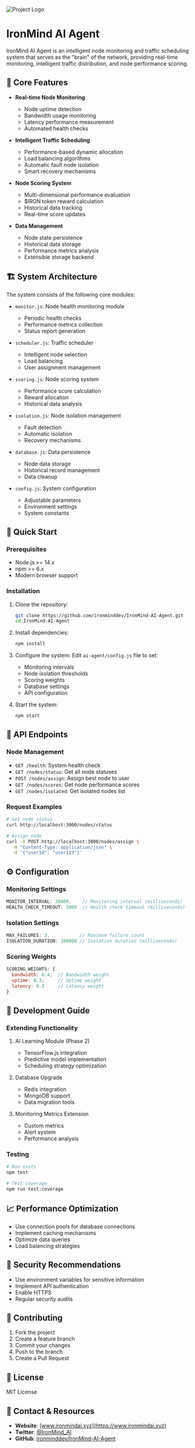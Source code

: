 ![Project Logo](../logo.png)

# IronMind AI Agent

IronMind AI Agent is an intelligent node monitoring and traffic scheduling system that serves as the "brain" of the network, providing real-time monitoring, intelligent traffic distribution, and node performance scoring.

## 🌟 Core Features

- **Real-time Node Monitoring**
  - Node uptime detection
  - Bandwidth usage monitoring
  - Latency performance measurement
  - Automated health checks

- **Intelligent Traffic Scheduling**
  - Performance-based dynamic allocation
  - Load balancing algorithms
  - Automatic fault node isolation
  - Smart recovery mechanisms

- **Node Scoring System**
  - Multi-dimensional performance evaluation
  - $IRON token reward calculation
  - Historical data tracking
  - Real-time score updates

- **Data Management**
  - Node state persistence
  - Historical data storage
  - Performance metrics analysis
  - Extensible storage backend

## 🏗️ System Architecture

The system consists of the following core modules:

- `monitor.js`: Node health monitoring module
  - Periodic health checks
  - Performance metrics collection
  - Status report generation

- `scheduler.js`: Traffic scheduler
  - Intelligent node selection
  - Load balancing
  - User assignment management

- `scoring.js`: Node scoring system
  - Performance score calculation
  - Reward allocation
  - Historical data analysis

- `isolation.js`: Node isolation management
  - Fault detection
  - Automatic isolation
  - Recovery mechanisms

- `database.js`: Data persistence
  - Node data storage
  - Historical record management
  - Data cleanup

- `config.js`: System configuration
  - Adjustable parameters
  - Environment settings
  - System constants

## 🚀 Quick Start

### Prerequisites
  - Node.js >= 14.x
  - npm >= 6.x
  - Modern browser support

### Installation
1. Clone the repository:
   ```bash
   git clone https://github.com/ironminddev/IronMind-AI-Agent.git
   cd IronMind-AI-Agent
   ```

2. Install dependencies:
   ```bash
   npm install
   ```

3. Configure the system:
   Edit `ai-agent/config.js` file to set:
   - Monitoring intervals
   - Node isolation thresholds
   - Scoring weights
   - Database settings
   - API configuration

4. Start the system:
   ```bash
   npm start
   ```

## 📡 API Endpoints

### Node Management
- `GET /health`: System health check
- `GET /nodes/status`: Get all node statuses
- `POST /nodes/assign`: Assign best node to user
- `GET /nodes/scores`: Get node performance scores
- `GET /nodes/isolated`: Get isolated nodes list

### Request Examples
```bash
# Get node status
curl http://localhost:3000/nodes/status

# Assign node
curl -X POST http://localhost:3000/nodes/assign \
  -H "Content-Type: application/json" \
  -d '{"userId": "user123"}'
```

## ⚙️ Configuration

### Monitoring Settings
```javascript
MONITOR_INTERVAL: 30000,    // Monitoring interval (milliseconds)
HEALTH_CHECK_TIMEOUT: 5000  // Health check timeout (milliseconds)
```

### Isolation Settings
```javascript
MAX_FAILURES: 3,           // Maximum failure count
ISOLATION_DURATION: 300000 // Isolation duration (milliseconds)
```

### Scoring Weights
```javascript
SCORING_WEIGHTS: {
  bandwidth: 0.4,  // Bandwidth weight
  uptime: 0.3,     // Uptime weight
  latency: 0.3     // Latency weight
}
```

## 🔧 Development Guide

### Extending Functionality
1. AI Learning Module (Phase 2)
   - TensorFlow.js integration
   - Predictive model implementation
   - Scheduling strategy optimization

2. Database Upgrade
   - Redis integration
   - MongoDB support
   - Data migration tools

3. Monitoring Metrics Extension
   - Custom metrics
   - Alert system
   - Performance analysis

### Testing
```bash
# Run tests
npm test

# Test coverage
npm run test:coverage
```

## 📈 Performance Optimization

- Use connection pools for database connections
- Implement caching mechanisms
- Optimize data queries
- Load balancing strategies

## 🔐 Security Recommendations

- Use environment variables for sensitive information
- Implement API authentication
- Enable HTTPS
- Regular security audits

## 📝 Contributing

1. Fork the project
2. Create a feature branch
3. Commit your changes
4. Push to the branch
5. Create a Pull Request

## 📄 License

MIT License

## 🤝 Contact & Resources

- **Website**: [www.ironmindai.xyz](https://www.ironmindai.xyz)
- **Twitter**: [@IronMind_AI](https://twitter.com/IronMind_AI)
- **GitHub**: [ironminddev/IronMind-AI-Agent](https://github.com/ironminddev/IronMind-AI-Agent) 